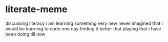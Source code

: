 # literate-meme
discussing literacy
i am learning something very new
never imagined that i would be learning to code one day finding it better that playing that i have  been doing till now
